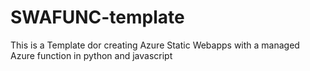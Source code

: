 # SWAFUNC-template
This is a Template dor creating Azure Static Webapps with a managed Azure function in python and javascript
